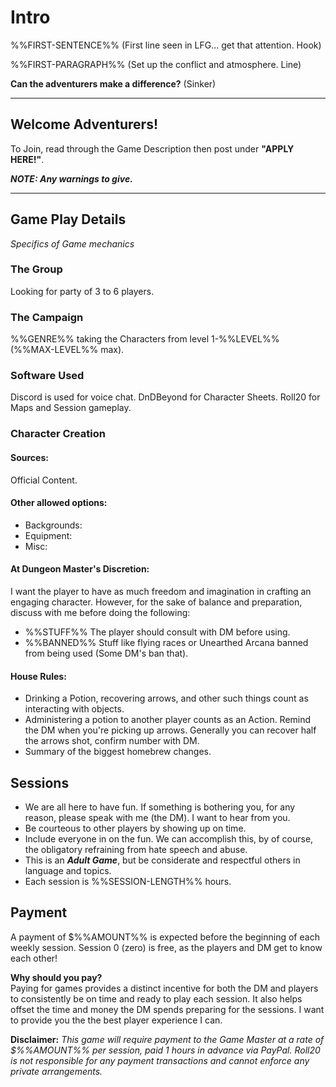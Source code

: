# Intro
%%FIRST-SENTENCE%% (First line seen in LFG... get that attention. Hook)

%%FIRST-PARAGRAPH%% (Set up the conflict and atmosphere. Line)

**Can the adventurers make a difference?** (Sinker)


---
## Welcome Adventurers!
To Join, read through the Game Description then post under **"APPLY HERE!"**.

***NOTE: Any warnings to give.***

---

## Game Play Details
*Specifics of Game mechanics*

### The Group
Looking for party of 3 to 6 players.

### The Campaign
%%GENRE%% taking the Characters from level 1-%%LEVEL%% (%%MAX-LEVEL%% max).

### Software Used
Discord is used for voice chat.
DnDBeyond for Character Sheets.
Roll20 for Maps and Session gameplay.

### Character Creation

#### Sources:
Official Content.

#### Other allowed options:
* Backgrounds:
* Equipment:
* Misc:

#### At Dungeon Master's Discretion:
I want the player to have as much freedom and imagination in crafting an engaging character. However, for the sake of balance and preparation, discuss with me before doing the following:

* %%STUFF%% The player should consult with DM before using.
* %%BANNED%% Stuff like flying races or Unearthed Arcana banned from being used (Some DM's ban that).
  
#### House Rules:
* Drinking a Potion, recovering arrows, and other such things count as interacting with objects.
* Administering a potion to another player counts as an Action. Remind the DM when you're picking up arrows. Generally you can recover half the arrows shot, confirm number with DM.
* Summary of the biggest homebrew changes.

## Sessions
* We are all here to have fun. If something is bothering you, for any reason, please speak with me (the DM). I want to hear from you.
* Be courteous to other players by showing up on time.
* Include everyone in on the fun. We can accomplish this, by of course, the obligatory refraining from hate speech and abuse.
* This is an ***Adult Game***, but be considerate and respectful others in language and topics.
* Each session is %%SESSION-LENGTH%% hours.

## Payment
A payment of $%%AMOUNT%% is expected before the beginning of each weekly session.
Session 0 (zero) is free, as the players and DM get to know each other!

**Why should you pay?**  
Paying for games provides a distinct incentive for both the DM and players to consistently be on time and ready to play each session. It also helps offset the time and money the DM spends preparing for the sessions. I want to provide you the the best player experience I can.

**Disclaimer:**
*This game will require payment to the Game Master at a rate of $%%AMOUNT%% per session, paid 1 hours in advance via PayPal. Roll20 is not responsible for any payment transactions and cannot enforce any private arrangements.*